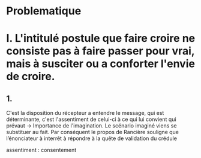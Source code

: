 # Problematique

# I. L'intitulé postule que faire croire ne consiste pas à faire passer pour vrai, mais à susciter ou a conforter l'envie de croire. 
## 1.
C'est la disposition du récepteur a entendre le message, qui est déterminante, c'est l'assentiment de celui-ci à ce qui lui convient qui prévaut -> Importance de l'imagination. Le scénario imaginé viens se substituer au fait. Par conséquent le propos de Rancière souligne que l’énonciateur à interrêt à répondre à la quête de validation du crédule 













assentiment : consentement 